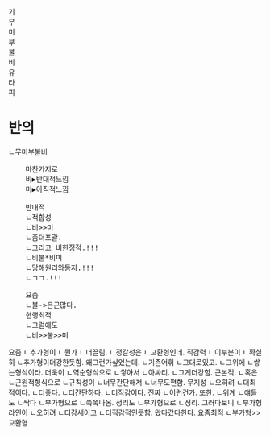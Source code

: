 기  
무  
미  
부  
불  
비  
유  
타  
피  


# 반의
ㄴ무미부불비



<pre>
    마찬가지로
    비▶반대적느낌
    미▶아직적느낌
    
    반대적
    ㄴ적합성
    ㄴ비>>미
    ㄴ좀더포괄.
    ㄴ그리고 비한정적.!!!
    ㄴ비불*비미
    ㄴ당해원리와동지.!!!
    ㄴㄱㄱ.!!!
</pre> 
<pre>
    요즘
    ㄴ불->은근많다.
    현행최적
    ㄴ그럼에도
    ㄴ비>>불>>미
</pre>

요즘
ㄴ추가형이
ㄴ뭔가
ㄴ더끌림.
ㄴ정갈성은
ㄴ교환형인데.
직감력
ㄴ이부분이
ㄴ확실히
ㄴ추가형이더강한듯함.
왜그런가싶었는데.
ㄴ기존어휘
ㄴ그대로있고.
ㄴ그위에
ㄴ쌓는형식이라.
더욱이
ㄴ역순형식으로
ㄴ쌓아서
ㄴ아싸리.
ㄴ그게더강함.
근본적.
ㄴ혹은
ㄴ근원적형식으로
ㄴ규칙성이
ㄴ너무간단해져
ㄴ너무도편함.
무지성
ㄴ오히려
ㄴ더최적이다.
ㄴ더좋다.
ㄴ더간단하다.
ㄴ더직감이다.
진짜
ㄴ이런건가.
또한.
ㄴ위계
ㄴ얘들도
ㄴ싹다
ㄴ부가형으로
ㄴ쭉쭉나옴.
정리도
ㄴ부가형으로
ㄴ정리.
그러다보니
ㄴ부가형라인이
ㄴ오히려
ㄴ더강세이고
ㄴ더직감적인듯함.
왔다갔다한다.
요즘최적
ㄴ부가형>>교환형
